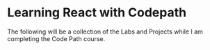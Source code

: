 # Learning React with Codepath
The following will be a collection of the Labs and Projects while I am completing the Code Path course.
